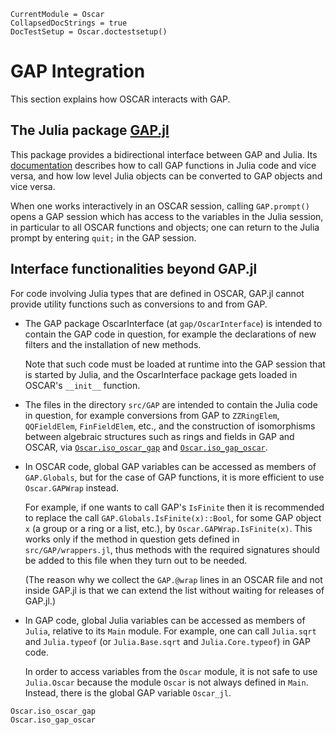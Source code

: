 ```@meta
CurrentModule = Oscar
CollapsedDocStrings = true
DocTestSetup = Oscar.doctestsetup()
```

# GAP Integration

This section explains how OSCAR interacts with GAP.

## The Julia package [GAP.jl](https://github.com/oscar-system/GAP.jl)

This package provides a bidirectional interface between GAP and Julia.
Its [documentation](https://oscar-system.github.io/GAP.jl/stable/)
describes how to call GAP functions in Julia code and vice versa,
and how low level Julia objects can be converted to GAP objects
and vice versa.

When one works interactively in an OSCAR session,
calling `GAP.prompt()` opens a GAP session which has access to the variables
in the Julia session, in particular to all OSCAR functions and objects;
one can return to the Julia prompt by entering `quit;` in the GAP session.

## Interface functionalities beyond GAP.jl

For code involving Julia types that are defined in OSCAR,
GAP.jl cannot provide utility functions such as conversions to and from GAP.

- The GAP package OscarInterface (at `gap/OscarInterface`)
  is intended to contain the GAP code in question,
  for example the declarations of new filters
  and the installation of new methods.

  Note that such code must be loaded at runtime into the GAP session
  that is started by Julia, and the OscarInterface package gets loaded
  in OSCAR's `__init__` function.

- The files in the directory `src/GAP`
  are intended to contain the Julia code in question,
  for example conversions from GAP to `ZZRingElem`, `QQFieldElem`,
  `FinFieldElem`, etc.,
  and the construction of isomorphisms between algebraic structures
  such as rings and fields in GAP and OSCAR,
  via [`Oscar.iso_oscar_gap`](@ref) and [`Oscar.iso_gap_oscar`](@ref).

- In OSCAR code, global GAP variables can be accessed as members of
  `GAP.Globals`, but for the case of GAP functions,
  it is more efficient to use `Oscar.GAPWrap` instead.

  For example, if one wants to call GAP's `IsFinite` then it is
  recommended to replace the call `GAP.Globals.IsFinite(x)::Bool`,
  for some GAP object `x` (a group or a ring or a list, etc.),
  by `Oscar.GAPWrap.IsFinite(x)`.
  This works only if the method in question gets defined in
  `src/GAP/wrappers.jl`, thus methods with the required signatures
  should be added to this file when they turn out to be needed.

  (The reason why we collect the `GAP.@wrap` lines in an OSCAR file and
  not inside GAP.jl is that we can extend the list without waiting for
  releases of GAP.jl.)

- In GAP code, global Julia variables can be accessed as members of
  `Julia`, relative to its `Main` module.
  For example, one can call `Julia.sqrt` and `Julia.typeof`
  (or `Julia.Base.sqrt` and `Julia.Core.typeof`) in GAP code.

  In order to access variables from the `Oscar` module,
  it is not safe to use `Julia.Oscar`
  because the module `Oscar` is not always defined in `Main`.
  Instead, there is the global GAP variable `Oscar_jl`.

```@docs
Oscar.iso_oscar_gap
Oscar.iso_gap_oscar
```
